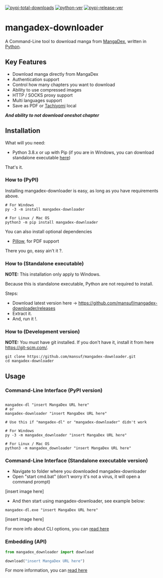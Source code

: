 [![pypi-total-downloads](https://img.shields.io/pypi/dm/mangadex-downloader?label=DOWNLOADS&style=for-the-badge)](https://pypi.org/project/mangadex-downloader)
[![python-ver](https://img.shields.io/pypi/pyversions/mangadex-downloader?style=for-the-badge)](https://pypi.org/project/mangadex-downloader)
[![pypi-release-ver](https://img.shields.io/pypi/v/mangadex-downloader?style=for-the-badge)](https://pypi.org/project/mangadex-downloader)

# mangadex-downloader

A Command-Line tool to download manga from [MangaDex](https://mangadex.org/), written in [Python](https://www.python.org/).

## Key Features

- Download manga directly from MangaDex 
- Authentication support
- Control how many chapters you want to download
- Ability to use compressed images
- HTTP / SOCKS proxy support
- Multi languages support
- Save as PDF or [Tachiyomi](https://github.com/tachiyomiorg/tachiyomi) local

***And ability to not download oneshot chapter***

## Installation

What will you need:
- Python 3.8.x or up with Pip (if you are in Windows, you can download standalone executable [here](https://github.com/mansuf/mangadex-downloader/releases))

That's it.

### How to (PyPI)

Installing mangadex-downloader is easy, as long as you have requirements above.

```shell
# For Windows
py -3 -m install mangadex-downloader

# For Linux / Mac OS
python3 -m pip install mangadex-downloader
```

You can also install optional dependencies
- [Pillow](https://pypi.org/project/pillow/), for PDF support

There you go, easy ain't it ?.

### How to (Standalone executable)

**NOTE:** This installation only apply to Windows.

Because this is standalone executable, Python are not required to install.

Steps:
- Download latest version here -> https://github.com/mansuf/mangadex-downloader/releases
- Extract it.
- And, run it !.

### How to (Development version)

**NOTE:** You must have git installed. If you don't have it, install it from here https://git-scm.com/.

```shell
git clone https://github.com/mansuf/mangadex-downloader.git
cd mangadex-downloader
```

## Usage

### Command-Line Interface (PyPI version)

```shell

mangadex-dl "insert MangaDex URL here" 
# or
mangadex-downloader "insert MangaDex URL here" 

# Use this if "mangadex-dl" or "mangadex-downloader" didn't work

# For Windows
py -3 -m mangadex_downloader "insert MangaDex URL here" 

# For Linux / Mac OS
python3 -m mangadex_downloader "insert MangaDex URL here" 
```

### Command-Line Interface (Standalone executable version)

- Navigate to folder where you downloaded mangadex-downloader
- Open "start cmd.bat" (don't worry it's not a virus, it will open a command prompt)

[insert image here]

- And then start using mangadex-downloader, see example below:

```shell
mangadex-dl.exe "insert MangaDex URL here" 
```

[insert image here]

For more info about CLI options, you can [read here](https://mangadex-downloader.readthedocs.io/en/stable/usage_cli.html)

### Embedding (API)

```python
from mangadex_downloader import download

download("insert MangaDex URL here")
```

For more information, you can [read here](https://mangadex-downloader.readthedocs.io/en/latest/usage_api.html)